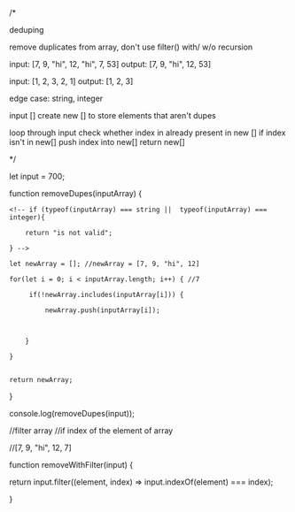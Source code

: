/*

deduping

remove duplicates from array, don't use filter()
with/ w/o recursion 

input: [7, 9, "hi", 12, "hi", 7, 53]
output: [7, 9, "hi", 12, 53]

input: [1, 2, 3, 2, 1]
output: [1, 2, 3]

edge case: string, integer

input []
create new [] to store elements that aren't dupes

loop through input
check whether index in already present in new []
if index isn't in new[] push index into new[]
return new[]

*/

let input = 700;

function removeDupes(inputArray) {
    
    <!-- if (typeof(inputArray) === string ||  typeof(inputArray) === integer){
        
        return "is not valid";
        
    } -->
 
    let newArray = []; //newArray = [7, 9, "hi", 12]
    
    for(let i = 0; i < inputArray.length; i++) { //7
        
         if(!newArray.includes(inputArray[i])) {
             
             newArray.push(inputArray[i]);
             
      
        
        }
        
    }
    
    
    return newArray;
}

console.log(removeDupes(input));



//filter array
//if index of the element of array 

//[7, 9, "hi", 12, 7]

  function removeWithFilter(input) {
      
   return input.filter((element, index) => input.indexOf(element) === index);   
      
      
  }

